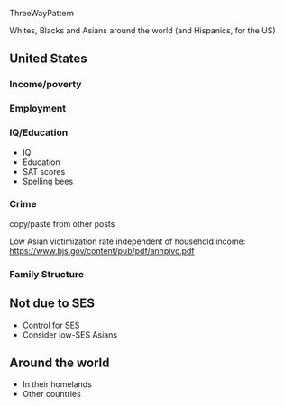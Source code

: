 ThreeWayPattern

Whites, Blacks and Asians around the world (and Hispanics, for the US)

## United States

### Income/poverty

### Employment

### IQ/Education

* IQ
* Education
* SAT scores
* Spelling bees

### Crime

copy/paste from other posts

Low Asian victimization rate independent of household income: https://www.bjs.gov/content/pub/pdf/anhpivc.pdf

### Family Structure

## Not due to SES

* Control for SES
* Consider low-SES Asians

## Around the world

* In their homelands
* Other countries